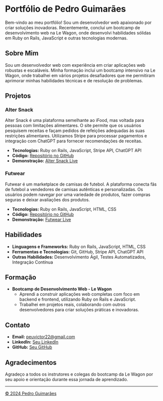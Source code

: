 # Portfólio de Pedro Guimarães

Bem-vindo ao meu portfólio! Sou um desenvolvedor web apaixonado por criar soluções inovadoras. Recentemente, concluí um bootcamp de desenvolvimento web na Le Wagon, onde desenvolvi habilidades sólidas em Ruby on Rails, JavaScript e outras tecnologias modernas.

## Sobre Mim

Sou um desenvolvedor web com experiência em criar aplicações web robustas e escaláveis. Minha formação inclui um bootcamp intensivo na Le Wagon, onde trabalhei em vários projetos desafiadores que me permitiram aprimorar minhas habilidades técnicas e de resolução de problemas.

## Projetos

### Alter Snack

Alter Snack é uma plataforma semelhante ao iFood, mas voltada para pessoas com limitações alimentares. O site permite que os usuários pesquisem receitas e façam pedidos de refeições adequadas às suas restrições alimentares. Utilizamos Stripe para processar pagamentos e integração com ChatGPT para fornecer recomendações de receitas.

- **Tecnologias:** Ruby on Rails, JavaScript, Stripe API, ChatGPT API
- **Código:** [Repositório no GitHub](https://github.com/MatEstevam/altersnack)
- **Demonstração:** [Alter Snack Live](https://altersnack-matestevam-6b9d891e51d0.herokuapp.com/)

### Futwear

Futwear é um marketplace de camisas de futebol. A plataforma conecta fãs de futebol a vendedores de camisas autênticas e personalizadas. Os usuários podem navegar por uma variedade de produtos, fazer compras seguras e deixar avaliações dos produtos.

- **Tecnologias:** Ruby on Rails, JavaScript, HTML, CSS
- **Código:** [Repositório no GitHub](https://github.com/Peuvictor/rails-marketplace)
- **Demonstração:** [Futwear Live](https://futwear-529c3b3e32cb.herokuapp.com/)

## Habilidades

- **Linguagens e Frameworks:** Ruby on Rails, JavaScript, HTML, CSS
- **Ferramentas e Tecnologias:** Git, GitHub, Stripe API, ChatGPT API
- **Outras Habilidades:** Desenvolvimento Ágil, Testes Automatizados, Integração Contínua

## Formação

- **Bootcamp de Desenvolvimento Web - Le Wagon**
  - Aprendi a construir aplicações web completas com foco em backend e frontend, utilizando Ruby on Rails e JavaScript.
  - Trabalhei em projetos reais, colaborando com outros desenvolvedores para criar soluções práticas e inovadoras.

## Contato

- **Email:** [peuvictor22@gmail.com](mailto:peuvictor22@gmail.com)
- **LinkedIn:** [Seu LinkedIn](https://www.linkedin.com/in/pedro-guimar%C3%A3es-244a4b148/?trk=opento_sprofile_goalscard)
- **GitHub:** [Seu GitHub](https://github.com/Peuvictor)

## Agradecimentos

Agradeço a todos os instrutores e colegas do bootcamp da Le Wagon por seu apoio e orientação durante essa jornada de aprendizado.

---

[© 2024 Pedro Guimarães](https://github.com/Peuvictor)
